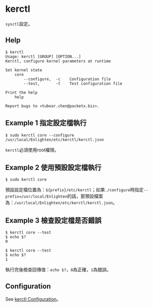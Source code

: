 kerctl
=============

`sysctl`設定。

Help
--------

```
$ kerctl
Usage: kerctl [GROUP] [OPTION...]
Kerctl, configure kernel parameters at runtime

Set kernel state
    core
        --configure,  -c    Configuration file
        --test,       -t    Test configuration file

Print the help
    help

Report bugs to <tubear.chen@packetx.biz>.
```

Example 1 指定設定檔執行
-------------

```
$ sudo kerctl core --configure /usr/local/Enlighten/etc/kerctl/kerctl.json
```

`kerctl`必須使用root權限。

Example 2 使用預設設定檔執行
-------------

```
$ sudo kerctl core
```

預設設定檔位置為：`${prefix}/etc/kerctl`；如果`./configure`時指定`--prefix=/usr/local/Enlighten`的話，那預設檔案為：`/usr/local/Enlighten/etc/kerctl/kerctl.json`。

Example 3 檢查設定檔是否錯誤
-------------

```
$ kerctl core --test
$ echo $?
0

$ kerctl core --test
$ echo $?
1
```

執行完後檢查回傳值：`echo $?`，`0`為正確，`1`為錯誤。

Configuration
-------------

See [kerctl Configuration](../Configuration/kerctl-Configuration.md)。
